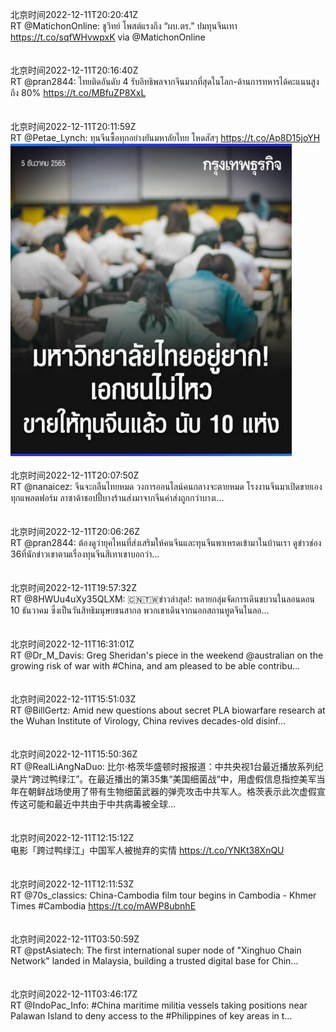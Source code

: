 北京时间2022-12-11T20:20:41Z<br>RT @MatichonOnline: ชูวิทย์ โพสต์แรงถึง “ผบ.ตร.” ปมทุนจีนเทา https://t.co/sqfWHvwpxK via @MatichonOnline<br><br><br>北京时间2022-12-11T20:16:40Z<br>RT @pran2844: ไทยติดอันดับ 4 รับอิทธิพลจากจีนมากที่สุดในโลก-ด้านการทหารได้คะแนนสูงถึง 80% https://t.co/MBfuZP8XxL<br><br><br>北京时间2022-12-11T20:11:59Z<br>RT @Petae_Lynch: ทุนจีนซื้อทุกอย่างยันมหาลัยไทย โหดสัสๆ https://t.co/Ap8D15joYH<br><img src='/temp/image/2022/n-Month-12/1601912680284971008_0.jpg' width='450' height='500'><br><br>北京时间2022-12-11T20:07:50Z<br>RT @nanaicez: จีนจะกลืนไทยหมด วงการออนไลน์คนกลางจะตายหมด โรงงานจีนมาเปิดขายเองทุกแพลตฟอร์ม ลาซาด้าชอปปี้บางร้านส่งมาจากจีนค่าส่งถูกกว่าบางเ…<br><br><br>北京时间2022-12-11T20:06:26Z<br>RT @pran2844: ต้องดูว่า​ยุคไหนที่ส่งเสริมให้คนจีนและทุนจีนพาเหรดเข้ามาในบ้านเรา​ ดูข่าวช่อง​ 36​ ที่นักข่าวเขาตามเรื่องทุนจีนสีเทาเขาบอกว่า…<br><br><br>北京时间2022-12-11T19:57:32Z<br>RT @8HWUu4uXy35QLXM: 🇨🇳🇹🇼ข่าวล่าสุด!: หลายกลุ่มจัดการเดินขบวนในลอนดอน 10 ธันวาคม ซึ่งเป็นวันสิทธิมนุษยชนสากล พวกเขาเดินจากนอกสถานทูตจีนในลอ…<br><br><br>北京时间2022-12-11T16:31:01Z<br>RT @Dr_M_Davis: Greg Sheridan's piece in the weekend @australian on the growing risk of war with #China, and am pleased to be able contribu…<br><br><br>北京时间2022-12-11T15:51:03Z<br>RT @BillGertz: Amid new questions about secret PLA biowarfare research at the Wuhan Institute of Virology, China revives decades-old disinf…<br><br><br>北京时间2022-12-11T15:50:36Z<br>RT @RealLiAngNaDuo: 比尔·格茨华盛顿时报报道：中共央视1台最近播放系列纪录片“跨过鸭绿江”。在最近播出的第35集“美国细菌战“中，用虚假信息指控美军当年在朝鲜战场使用了带有生物细菌武器的弹壳攻击中共军人。格茨表示此次虚假宣传这可能和最近中共由于中共病毒被全球…<br><br><br>北京时间2022-12-11T12:15:12Z<br>电影「跨过鸭绿江」中国军人被抛弃的实情
https://t.co/YNKt38XnQU<br><br><br>北京时间2022-12-11T12:11:53Z<br>RT @70s_classics: China-Cambodia film tour begins in Cambodia - Khmer Times #Cambodia https://t.co/mAWP8ubnhE<br><br><br>北京时间2022-12-11T03:50:59Z<br>RT @pstAsiatech: The first international super node of "Xinghuo Chain Network" landed in Malaysia, building a trusted digital base for Chin…<br><br><br>北京时间2022-12-11T03:46:17Z<br>RT @IndoPac_Info: #China maritime militia vessels taking positions near Palawan Island to deny access to the #Philippines of key areas in t…<br><br><br>